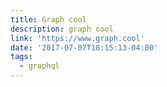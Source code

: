 ```yaml
---
title: Graph cool
description: graph cool
link: 'https://www.graph.cool'
date: '2017-07-07T18:15:13-04:00'
tags:
  - graphql
---
```


